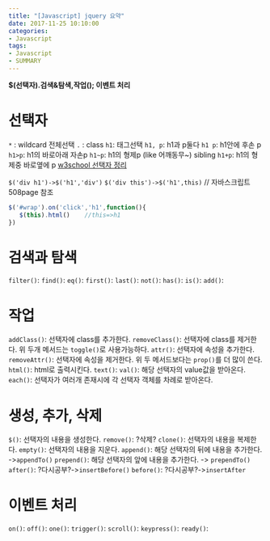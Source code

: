 ```yaml
---
title: "[Javascript] jquery 요약"
date: 2017-11-25 10:10:00
categories:
- Javascript
tags:
- Javascript
- SUMMARY
---
```

**$(선택자).검색&탐색,작업(); 이벤트 처리**

# 선택자
 `*` : wildcard 전체선택
 `.` : class
 `h1`: 태그선택
 `h1, p`: h1과 p둘다
 `h1 p`: h1안에 후손 p
 `h1>p`: h1의 바로아래 자손p
 `h1~p`: h1의 형제p (like 어깨동무~) sibling
 `h1+p`: h1의 형제중 바로옆에 p
 [w3school 선택자 정리](https://www.w3schools.com/jquery/trysel.asp)

 `$('div h1')->$('h1','div')`
 `$('div this')->$('h1',this)` // 자바스크립트 508page 참조
 <br>

```javascript
$('#wrap').on('click','h1',function(){
   $(this).html()    //this=>h1
})
```

# 검색과 탐색
`filter()`:
`find()`:
`eq()`:
`first()`:
`last()`:
`not()`:
`has()`:
`is()`:
`add()`:

# 작업
`addClass()`: 선택자에 class를 추가한다.
`removeClass()`: 선택자에 class를 제거한다.
위 두개 메서드는 `toggle()`로 사용가능하다.
`attr()`: 선택자에 속성을 추가한다.
`removeAttr()`: 선택자에 속성을 제거한다.
위 두 메서드보다는 `prop()`를 더 많이 쓴다.
`html()`: html로 출력시킨다.
`text()`:
`val()`: 해당 선택자의 value값을 받아온다.
`each()`: 선택자가 여러개 존재시에 각 선택자 객체를 차례로 받아온다.

# 생성, 추가, 삭제
`$()`: 선택자의 내용을 생성한다.
`remove()`: ?삭제?
`clone()`: 선택자의 내용을 복제한다.
`empty()`: 선택자의 내용을 지운다.
`append()`: 해당 선택자의 뒤에 내용을 추가한다. ->`appendTo()`
`prepend()`: 해당 선택자의 앞에 내용을 추가한다. -> `prependTo()`
`after()`: ?다시공부?->`insertBefore()`
`before()`: ?다시공부?->`insertAfter`

# 이벤트 처리
`on()`:
`off()`:
`one()`:
`trigger()`:
`scroll()`:
`keypress()`:
`ready()`:
